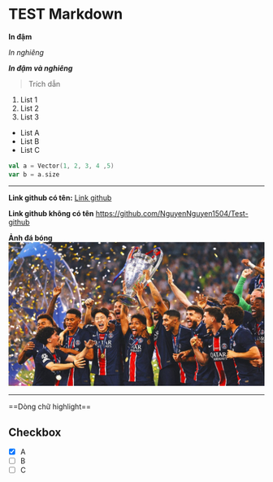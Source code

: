 # TEST Markdown
**In đậm**

*In nghiêng*

***In đậm và nghiêng***

>  Trích dẫn
1. List 1
2. List 2
3. List 3
- List A
- List B
- List C
```scala
val a = Vector(1, 2, 3, 4 ,5)
var b = a.size
```
---
**Link github có tên:** [Link github](https://github.com/NguyenNguyen1504/Test-github)

**Link github không có tên** https://github.com/NguyenNguyen1504/Test-github

**Ảnh đá bóng** 
![C1](image.jpg)

---

==Dòng chữ highlight==

## Checkbox
- [x] A
- [ ] B
- [ ] C